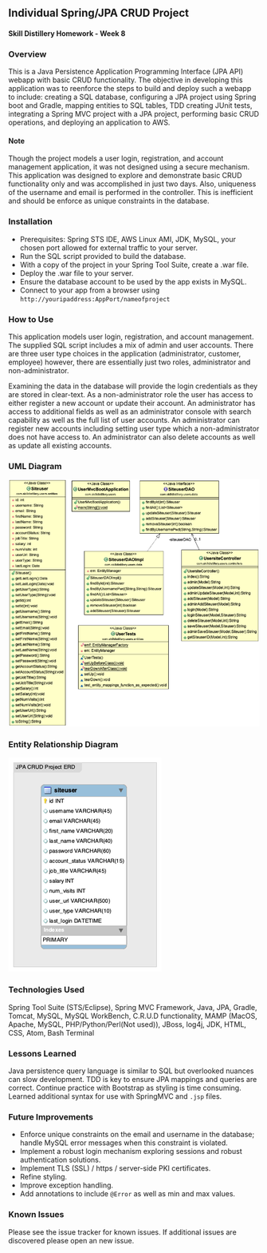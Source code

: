 ## Individual Spring/JPA CRUD Project
#### Skill Distillery Homework - Week 8

### Overview

This is a Java Persistence Application Programming Interface (JPA API) webapp with basic CRUD functionality. The objective in developing this application was to reenforce the steps to build and deploy such a webapp to include: creating a SQL database, configuring a JPA project using Spring boot and Gradle, mapping entities to SQL tables, TDD creating JUnit tests, integrating a Spring MVC project with a JPA project, performing basic CRUD operations, and deploying an application to AWS.  

#### Note

Though the project models a user login, registration, and account management application, it was not designed using a secure mechanism.  This application was designed to explore and demonstrate basic CRUD functionality only and was accomplished in just two days. Also, uniqueness of the username and email is performed in the controller. This is inefficient and should be enforce as unique constraints in the database.

### Installation

* Prerequisites: Spring STS IDE, AWS Linux AMI, JDK, MySQL, your chosen port allowed for external traffic to your server.
* Run the SQL script provided to build the database.
* With a copy of the project in your Spring Tool Suite, create a .war file.
* Deploy the .war file to your server.
* Ensure the database account to be used by the app exists in MySQL.
* Connect to your app from a browser using `http://youripaddress:AppPort/nameofproject`

### How to Use

This application models user login, registration, and account management. The supplied SQL script includes a mix of admin and user accounts. There are three user type choices in the application (administrator, customer, employee) however, there are essentially just two roles, administrator and non-administrator.  

Examining the data in the database will provide the login credentials as they are stored in clear-text.  As a non-administrator role the user has access to either register a new account or update their account.  An administrator has access to additional fields as well as an administrator console with search capability as well as the full list of user accounts. An administrator can register new accounts including setting user type which a non-administrator does not have access to.  An administrator can also delete accounts as well as update all existing accounts.

### UML Diagram

![UML Diagram](https://github.com/robrides/JPACRUDProject/blob/master/UserJPA/UserJPACRUD_UML.png)

### Entity Relationship Diagram

![ERD](https://github.com/robrides/JPACRUDProject/blob/master/JPACRUDProjectERD.png)

### Technologies Used

Spring Tool Suite (STS/Eclipse), Spring MVC Framework, Java, JPA, Gradle, Tomcat, MySQL, MySQL WorkBench, C.R.U.D functionality, MAMP (MacOS, Apache, MySQL, PHP/Python/Perl(Not used)), JBoss, log4j, JDK, HTML, CSS, Atom, Bash Terminal

### Lessons Learned

Java persistence query language is similar to SQL but overlooked nuances can slow development. TDD is key to ensure JPA mappings and queries are correct. Continue practice with Bootstrap as styling is time consuming. Learned additional syntax for use with SpringMVC and ``.jsp`` files.

### Future Improvements

* Enforce unique constraints on the email and username in the database; handle MySQL error messages when this constraint is violated.
* Implement a robust login mechanism exploring sessions and robust authentication solutions.
* Implement TLS (SSL) / https / server-side PKI certificates.
* Refine styling.
* Improve exception handling.
* Add annotations to include ``@Error`` as well as min and max values.

### Known Issues

Please see the issue tracker for known issues.  If additional issues are discovered please open an new issue.
